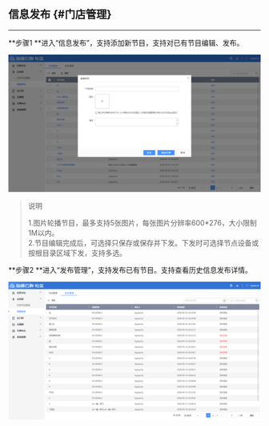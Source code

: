 ## 信息发布 {#门店管理}

---

**步骤1 **进入“信息发布”，支持添加新节目，支持对已有节目编辑、发布。

![](/assets/xin-xi-fa-bu.png)

> 说明
>
> 1.图片轮播节目，最多支持5张图片，每张图片分辨率600\*276，大小限制1M以内。  
> 2.节目编辑完成后，可选择只保存或保存并下发。下发时可选择节点设备或按根目录区域下发，支持多选。

**步骤2 **进入“发布管理”，支持发布已有节目。支持查看历史信息发布详情。

![](/assets/fa-bu-guan-li.png)

